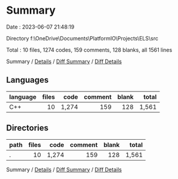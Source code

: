 # Summary

Date : 2023-06-07 21:48:19

Directory f:\\OneDrive\\Documents\\PlatformIO\\Projects\\ELS\\src

Total : 10 files,  1274 codes, 159 comments, 128 blanks, all 1561 lines

Summary / [Details](details.md) / [Diff Summary](diff.md) / [Diff Details](diff-details.md)

## Languages
| language | files | code | comment | blank | total |
| :--- | ---: | ---: | ---: | ---: | ---: |
| C++ | 10 | 1,274 | 159 | 128 | 1,561 |

## Directories
| path | files | code | comment | blank | total |
| :--- | ---: | ---: | ---: | ---: | ---: |
| . | 10 | 1,274 | 159 | 128 | 1,561 |

Summary / [Details](details.md) / [Diff Summary](diff.md) / [Diff Details](diff-details.md)